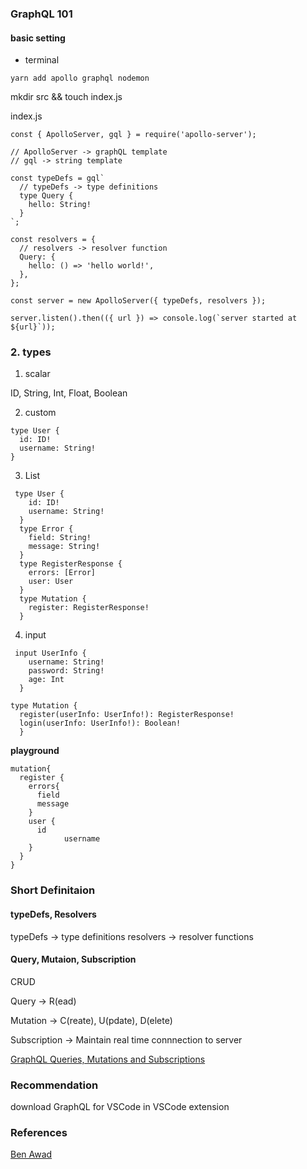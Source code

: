 ### GraphQL 101

#### basic setting

- terminal

```
yarn add apollo graphql nodemon
```

mkdir src && touch index.js

index.js

```
const { ApolloServer, gql } = require('apollo-server');

// ApolloServer -> graphQL template
// gql -> string template

const typeDefs = gql`
  // typeDefs -> type definitions
  type Query {
    hello: String!
  }
`;

const resolvers = {
  // resolvers -> resolver function
  Query: {
    hello: () => 'hello world!',
  },
};

const server = new ApolloServer({ typeDefs, resolvers });

server.listen().then(({ url }) => console.log(`server started at ${url}`));

```

### 2. types

1. scalar

ID, String, Int, Float, Boolean

2. custom

```
type User {
  id: ID!
  username: String!
}
```

3. List

```
 type User {
    id: ID!
    username: String!
  }
  type Error {
    field: String!
    message: String!
  }
  type RegisterResponse {
    errors: [Error]
    user: User
  }
  type Mutation {
    register: RegisterResponse!
  }
```

4. input

```
 input UserInfo {
    username: String!
    password: String!
    age: Int
  }

type Mutation {
  register(userInfo: UserInfo!): RegisterResponse!
  login(userInfo: UserInfo!): Boolean!
  }
```

**playground**

```
mutation{
  register {
    errors{
      field
      message
    }
    user {
      id
			username
    }
  }
}
```

### Short Definitaion

#### typeDefs, Resolvers

typeDefs -> type definitions
resolvers -> resolver functions

#### Query, Mutaion, Subscription

CRUD

Query -> R(ead)

Mutation -> C(reate), U(pdate), D(elete)

Subscription -> Maintain real time connnection to server

[GraphQL Queries, Mutations and Subscriptions](https://medium.com/software-insight/graphql-queries-mutations-and-subscriptions-286522b263d9)

### Recommendation

download GraphQL for VSCode in VSCode extension

### References

[Ben Awad](https://www.youtube.com/watch?v=DyvsMKsEsyE&list=PLN3n1USn4xln0j_NN9k4j5hS1thsGibKi)
